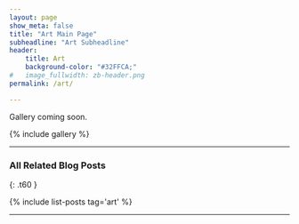 ```yaml
---
layout: page
show_meta: false
title: "Art Main Page"
subheadline: "Art Subheadline"
header:
    title: Art
    background-color: "#32FFCA;"
#   image_fullwidth: zb-header.png
permalink: /art/

---
```

Gallery coming soon.


{% include gallery %}



---

### All Related Blog Posts
{: .t60 }

{% include list-posts tag='art' %}

---
